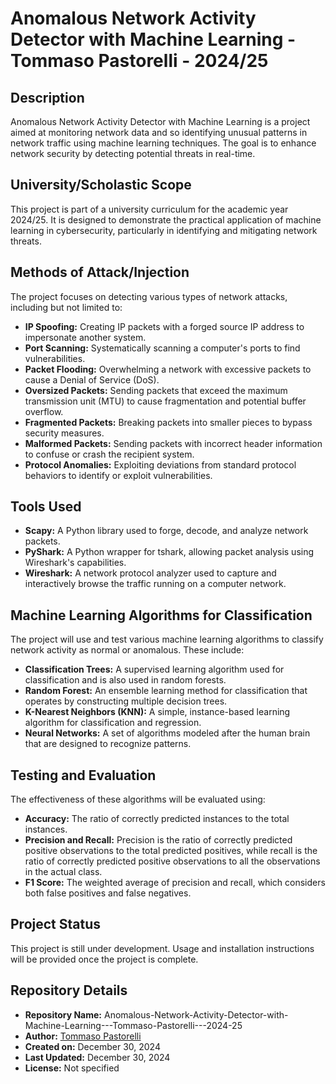 # Anomalous Network Activity Detector with Machine Learning - Tommaso Pastorelli - 2024/25

## Description
Anomalous Network Activity Detector with Machine Learning is a project aimed at monitoring network data and so identifying unusual patterns in network traffic using machine learning techniques. The goal is to enhance network security by detecting potential threats in real-time.

## University/Scholastic Scope
This project is part of a university curriculum for the academic year 2024/25. It is designed to demonstrate the practical application of machine learning in cybersecurity, particularly in identifying and mitigating network threats.

## Methods of Attack/Injection
The project focuses on detecting various types of network attacks, including but not limited to:
- **IP Spoofing:** Creating IP packets with a forged source IP address to impersonate another system.
- **Port Scanning:** Systematically scanning a computer's ports to find vulnerabilities.
- **Packet Flooding:** Overwhelming a network with excessive packets to cause a Denial of Service (DoS).
- **Oversized Packets:** Sending packets that exceed the maximum transmission unit (MTU) to cause fragmentation and potential buffer overflow.
- **Fragmented Packets:** Breaking packets into smaller pieces to bypass security measures.
- **Malformed Packets:** Sending packets with incorrect header information to confuse or crash the recipient system.
- **Protocol Anomalies:** Exploiting deviations from standard protocol behaviors to identify or exploit vulnerabilities.

## Tools Used
- **Scapy:** A Python library used to forge, decode, and analyze network packets.
- **PyShark:** A Python wrapper for tshark, allowing packet analysis using Wireshark's capabilities.
- **Wireshark:** A network protocol analyzer used to capture and interactively browse the traffic running on a computer network.

## Machine Learning Algorithms for Classification
The project will use and test various machine learning algorithms to classify network activity as normal or anomalous. These include:
- **Classification Trees:** A supervised learning algorithm used for classification and is also used in random forests.
- **Random Forest:** An ensemble learning method for classification that operates by constructing multiple decision trees.
- **K-Nearest Neighbors (KNN):** A simple, instance-based learning algorithm for classification and regression.
- **Neural Networks:** A set of algorithms modeled after the human brain that are designed to recognize patterns.

## Testing and Evaluation
The effectiveness of these algorithms will be evaluated using:
- **Accuracy:** The ratio of correctly predicted instances to the total instances.
- **Precision and Recall:** Precision is the ratio of correctly predicted positive observations to the total predicted positives, while recall is the ratio of correctly predicted positive observations to all the observations in the actual class.
- **F1 Score:** The weighted average of precision and recall, which considers both false positives and false negatives.

## Project Status
This project is still under development. Usage and installation instructions will be provided once the project is complete.

## Repository Details
- **Repository Name:** Anomalous-Network-Activity-Detector-with-Machine-Learning---Tommaso-Pastorelli---2024-25
- **Author:** [Tommaso Pastorelli](https://github.com/TommyyPasto)
- **Created on:** December 30, 2024
- **Last Updated:** December 30, 2024
- **License:** Not specified
